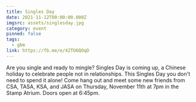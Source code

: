 ```yaml
---
title: Singles Day
date: 2021-11-12T00:00:00.000Z
imgsrc: assets/singlesday.jpg
category: event
pinned: false
tags:
  - gbm
link: https://fb.me/e/42TU6QOqD
---
```

Are you single and ready to mingle? Singles Day is coming up, a Chinese holiday to celebrate people not in relationships. This Singles Day you don't need to spend it alone! Come hang out and meet some new friends from CSA, TASA, KSA, and JASA on Thursday, November 11th at 7pm in the Stamp Atrium. Doors open at 6:45pm.